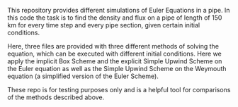 This repository provides different simulations of Euler Equations in a pipe.
In this code the task is to find the density and flux on a pipe of length of 150 km for every time step and every pipe section, given certain initial conditions. 

Here, three files are provided with three different methods of solving the equation, which can be executed with different initial conditions.
Here we apply the implicit Box Scheme and the explicit Simple Upwind Scheme on the Euler equation as well as the Simple Upwind Scheme on 
the Weymouth equation (a simplified version of the Euler Scheme).

These repo is for testing purposes only and is a helpful tool for comparisons of the methods described above. 
